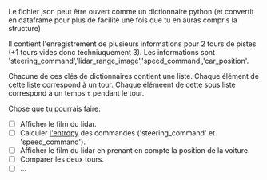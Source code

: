 Le fichier json peut être ouvert comme un dictionnaire python (et convertit en dataframe pour plus de facilité une fois que tu en auras compris la structure)

Il contient l'enregistrement de plusieurs informations pour 2 tours de pistes (+1 tours vides donc techniuquement 3). Les informations sont 'steering_command','lidar_range_image','speed_command','car_position'. 

Chacune de ces clés de dictionnaires contient une liste. Chaque élément de cette liste correspond à un tour. Chaque élémeent de cette sous liste correspond à un temps `t` pendant le tour.

Chose que tu pourrais faire:
- [ ] Afficher le film du lidar.
- [ ] Calculer [l'entropy](https://www.youtube.com/watch?v=0GCGaw0QOhA) des commandes ('steering_command' et 'speed_command').
- [ ] Afficher le film du lidar en prenant en compte la position de la voiture. 
- [ ] Comparer les deux tours.
- [ ] ...